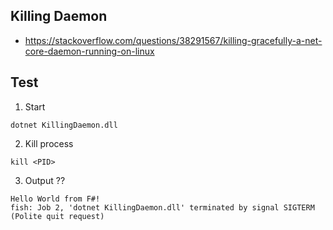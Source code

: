 ## Killing Daemon

- https://stackoverflow.com/questions/38291567/killing-gracefully-a-net-core-daemon-running-on-linux

## Test

1. Start 

```
dotnet KillingDaemon.dll
```

2. Kill process

```
kill <PID>
```

3. Output ??

```
Hello World from F#!
fish: Job 2, 'dotnet KillingDaemon.dll' terminated by signal SIGTERM (Polite quit request)
```